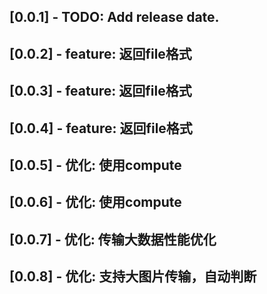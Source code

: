 ## [0.0.1] - TODO: Add release date.
## [0.0.2] - feature: 返回file格式
## [0.0.3] - feature: 返回file格式
## [0.0.4] - feature: 返回file格式
## [0.0.5] - 优化: 使用compute
## [0.0.6] - 优化: 使用compute
## [0.0.7] - 优化: 传输大数据性能优化
## [0.0.8] - 优化: 支持大图片传输，自动判断